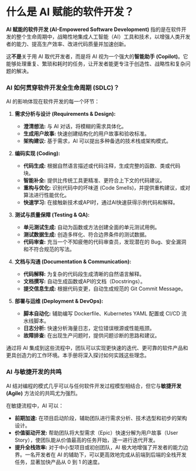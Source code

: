 # 什么是 AI 赋能的软件开发？

**AI 赋能的软件开发 (AI-Empowered Software Development)** 指的是在软件开发的整个生命周期中，战略性地集成人工智能（AI）工具和技术，以增强人类开发者的能力、提高生产效率、改进代码质量并加速创新。

这**不是**关于用 AI 取代开发者，而是将 AI 视为一个强大的**智能助手 (Copilot)**。它能够处理重复、繁琐和耗时的任务，让开发者能更专注于创造性、战略性和复杂问题的解决。

### AI 如何贯穿软件开发全生命周期 (SDLC)？

AI 的影响体现在软件开发的每一个环节：

1.  **需求分析与设计 (Requirements & Design):**
    *   **澄清想法:** 与 AI 对话，将模糊的需求具体化。
    *   **生成用户故事:** 快速创建结构化的用户故事和验收标准。
    *   **架构建议:** 基于需求，AI 可以提出多种备选的技术栈或架构模式。

2.  **编码实现 (Coding):**
    *   **代码生成:** 根据自然语言描述或代码注释，生成完整的函数、类或代码块。
    *   **智能补全:** 提供比传统工具更精准、更符合上下文的代码建议。
    *   **重构与优化:** 识别代码中的坏味道 (Code Smells)，并提供重构建议，或对算法进行性能优化。
    *   **快速学习:** 在接触新技术或API时，通过AI快速获得示例代码和解释。

3.  **测试与质量保障 (Testing & QA):**
    *   **单元测试生成:** 自动为函数或方法创建全面的单元测试用例。
    *   **测试数据生成:** 创造多样化、符合边界条件的测试数据。
    *   **代码审查:** 充当一个不知疲倦的代码审查员，发现潜在的 Bug、安全漏洞和不符合规范的写法。

4.  **文档与沟通 (Documentation & Communication):**
    *   **代码解释:** 为复杂的代码段生成清晰的自然语言解释。
    *   **文档撰写:** 自动生成函数或API的文档（Docstrings）。
    *   **提交信息生成:** 根据代码变更，自动生成规范的 Git Commit Message。

5.  **部署与运维 (Deployment & DevOps):**
    *   **脚本自动化:** 辅助编写 Dockerfile、Kubernetes YAML 配置或 CI/CD 流水线脚本。
    *   **日志分析:** 快速分析海量日志，定位错误根源或性能瓶颈。
    *   **故障排查:** 在出现生产问题时，提供问题诊断的思路和建议。

通过将 AI 集成到这些流程中，团队可以实现更快速的迭代、更可靠的软件产品和更具创造力的工作环境。本手册将深入探讨如何实践这些理念。

### AI 与敏捷开发的共鸣

AI 结对编程的模式几乎可以与任何软件开发过程模型相结合，但它与**敏捷开发 (Agile)** 方法论的共鸣尤为强烈。

在敏捷流程中，AI 可以：
*   **前期加速:** 在项目启动阶段，辅助团队进行需求分析、技术选型和初步的架构设计。
*   **价值驱动开发:** 帮助团队将大型需求（Epic）快速分解为用户故事（User Story），使团队能从价值最高的任务开始，逐一进行迭代开发。
*   **提升全栈效率:** 对于中小型项目或初创团队，AI 极大地增强了开发者的能力边界。一名开发者在 AI 的辅助下，可以更高效地完成从前端到后端的全栈开发任务，显著加快产品从 0 到 1 的速度。
